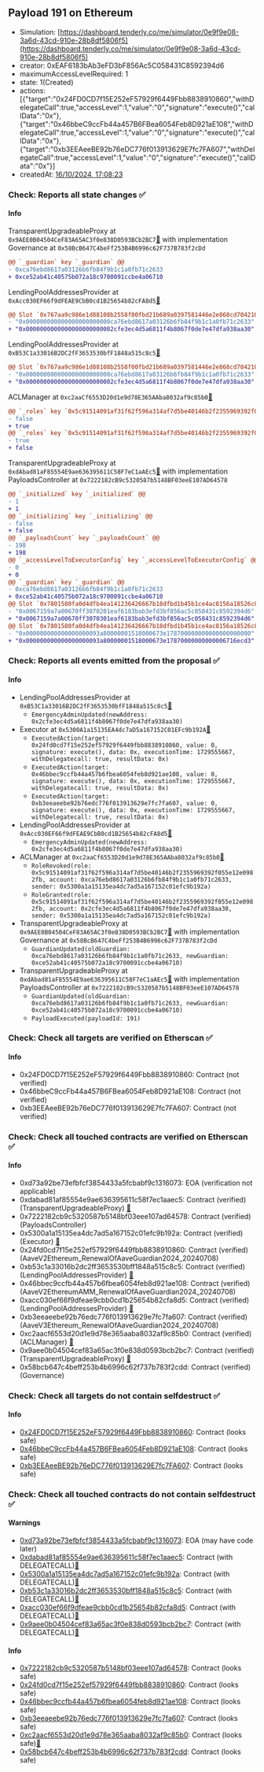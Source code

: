 ## Payload 191 on Ethereum

- Simulation: [https://dashboard.tenderly.co/me/simulator/0e9f9e08-3a6d-43cd-910e-28b8df5806f5](https://dashboard.tenderly.co/me/simulator/0e9f9e08-3a6d-43cd-910e-28b8df5806f5)
- creator: 0xEAF6183bAb3eFD3bF856Ac5C058431C8592394d6
- maximumAccessLevelRequired: 1
- state: 1(Created)
- actions: [{"target":"0x24FD0CD7f15E252eF57929f6449Fbb8838910860","withDelegateCall":true,"accessLevel":1,"value":"0","signature":"execute()","callData":"0x"},{"target":"0x46bbeC9ccFb44a457B6FBea6054Feb8D921aE108","withDelegateCall":true,"accessLevel":1,"value":"0","signature":"execute()","callData":"0x"},{"target":"0xb3EEAeeBE92b76eDC776f013913629E7fc7FA607","withDelegateCall":true,"accessLevel":1,"value":"0","signature":"execute()","callData":"0x"}]
- createdAt: [16/10/2024, 17:08:23](https://etherscan.io/tx/0x9ecda448e0b991a39c92e3852902ab8945f5b65cc1843ac6cab52782b6dcf367)

### Check: Reports all state changes :white_check_mark:

#### Info


TransparentUpgradeableProxy at `0x9AEE0B04504CeF83A65AC3f0e838D0593BCb2BC7`[:ghost:](https://github.com/bgd-labs/aave-address-book "GovernanceV3Ethereum.GOVERNANCE") with implementation Governance at `0x58BcB647C4beFf253B4B6996c62F737B783f2cDd`
```diff
@@ `_guardian` key `_guardian` @@
- 0xca76ebd8617a03126b6fb84f9b1c1a0fb71c2633
+ 0xce52ab41c40575b072a18c9700091ccbe4a06710
```

LendingPoolAddressesProvider at `0xAcc030EF66f9dFEAE9CbB0cd1B25654b82cFA8d5`[:ghost:](https://github.com/bgd-labs/aave-address-book "AaveV2EthereumAMM.POOL_ADDRESSES_PROVIDER")
```diff
@@ Slot `0x767aa9c986e1d88108b2558f00fbd21b689a0397581446e2e868cd70421026cc` @@
- "0x000000000000000000000000ca76ebd8617a03126b6fb84f9b1c1a0fb71c2633"
+ "0x0000000000000000000000002cfe3ec4d5a6811f4b8067f0de7e47dfa938aa30"
```

LendingPoolAddressesProvider at `0xB53C1a33016B2DC2fF3653530bfF1848a515c8c5`[:ghost:](https://github.com/bgd-labs/aave-address-book "AaveV2Ethereum.POOL_ADDRESSES_PROVIDER")
```diff
@@ Slot `0x767aa9c986e1d88108b2558f00fbd21b689a0397581446e2e868cd70421026cc` @@
- "0x000000000000000000000000ca76ebd8617a03126b6fb84f9b1c1a0fb71c2633"
+ "0x0000000000000000000000002cfe3ec4d5a6811f4b8067f0de7e47dfa938aa30"
```

ACLManager at `0xc2aaCf6553D20d1e9d78E365AAba8032af9c85b0`[:ghost:](https://github.com/bgd-labs/aave-address-book "AaveV3Ethereum.ACL_MANAGER")
```diff
@@ `_roles` key `0x5c91514091af31f62f596a314af7d5be40146b2f2355969392f055e12e0982fb.members.0x2cfe3ec4d5a6811f4b8067f0de7e47dfa938aa30` @@
- false
+ true
@@ `_roles` key `0x5c91514091af31f62f596a314af7d5be40146b2f2355969392f055e12e0982fb.members.0xca76ebd8617a03126b6fb84f9b1c1a0fb71c2633` @@
- true
+ false
```

TransparentUpgradeableProxy at `0xdAbad81aF85554E9ae636395611C58F7eC1aAEc5`[:ghost:](https://github.com/bgd-labs/aave-address-book "GovernanceV3Ethereum.PAYLOADS_CONTROLLER") with implementation PayloadsController at `0x7222182cB9c5320587b5148BF03eeE107AD64578`
```diff
@@ `_initialized` key `_initialized` @@
- 1
+ 1
@@ `_initializing` key `_initializing` @@
- false
+ false
@@ `_payloadsCount` key `_payloadsCount` @@
- 198
+ 198
@@ `_accessLevelToExecutorConfig` key `_accessLevelToExecutorConfig` @@
- 0
+ 0
@@ `_guardian` key `_guardian` @@
- 0xca76ebd8617a03126b6fb84f9b1c1a0fb71c2633
+ 0xce52ab41c40575b072a18c9700091ccbe4a06710
@@ Slot `0x7801580fa0d4dfb4ea141236426667b18dfbd1b45b1ce4ac8156a18526c8a275` @@
- "0x0067159a7a00670ff3070201eaf6183bab3efd3bf856ac5c058431c8592394d6"
+ "0x0067159a7a00670ff3070301eaf6183bab3efd3bf856ac5c058431c8592394d6"
@@ Slot `0x7801580fa0d4dfb4ea141236426667b18dfbd1b45b1ce4ac8156a18526c8a276` @@
- "0x000000000000000000093a80000001518000673e178700000000000000000000"
+ "0x000000000000000000093a80000001518000673e17870000000000006716ecd3"
```


### Check: Reports all events emitted from the proposal :white_check_mark:

#### Info

- LendingPoolAddressesProvider at `0xB53C1a33016B2DC2fF3653530bfF1848a515c8c5`[:ghost:](https://github.com/bgd-labs/aave-address-book "AaveV2Ethereum.POOL_ADDRESSES_PROVIDER")
  - `EmergencyAdminUpdated(newAddress: 0x2cfe3ec4d5a6811f4b8067f0de7e47dfa938aa30)`
- Executor at `0x5300A1a15135EA4dc7aD5a167152C01EFc9b192A`[:ghost:](https://github.com/bgd-labs/aave-address-book "AaveV2Ethereum.POOL_ADMIN, AaveV2EthereumAMM.POOL_ADMIN, AaveV3Ethereum.ACL_ADMIN, AaveV3EthereumEtherFi.ACL_ADMIN, AaveV3EthereumLido.ACL_ADMIN, GovernanceV3Ethereum.EXECUTOR_LVL_1")
  - `ExecutedAction(target: 0x24fd0cd7f15e252ef57929f6449fbb8838910860, value: 0, signature: execute(), data: 0x, executionTime: 1729555667, withDelegatecall: true, resultData: 0x)`
  - `ExecutedAction(target: 0x46bbec9ccfb44a457b6fbea6054feb8d921ae108, value: 0, signature: execute(), data: 0x, executionTime: 1729555667, withDelegatecall: true, resultData: 0x)`
  - `ExecutedAction(target: 0xb3eeaeebe92b76edc776f013913629e7fc7fa607, value: 0, signature: execute(), data: 0x, executionTime: 1729555667, withDelegatecall: true, resultData: 0x)`
- LendingPoolAddressesProvider at `0xAcc030EF66f9dFEAE9CbB0cd1B25654b82cFA8d5`[:ghost:](https://github.com/bgd-labs/aave-address-book "AaveV2EthereumAMM.POOL_ADDRESSES_PROVIDER")
  - `EmergencyAdminUpdated(newAddress: 0x2cfe3ec4d5a6811f4b8067f0de7e47dfa938aa30)`
- ACLManager at `0xc2aaCf6553D20d1e9d78E365AAba8032af9c85b0`[:ghost:](https://github.com/bgd-labs/aave-address-book "AaveV3Ethereum.ACL_MANAGER")
  - `RoleRevoked(role: 0x5c91514091af31f62f596a314af7d5be40146b2f2355969392f055e12e0982fb, account: 0xca76ebd8617a03126b6fb84f9b1c1a0fb71c2633, sender: 0x5300a1a15135ea4dc7ad5a167152c01efc9b192a)`
  - `RoleGranted(role: 0x5c91514091af31f62f596a314af7d5be40146b2f2355969392f055e12e0982fb, account: 0x2cfe3ec4d5a6811f4b8067f0de7e47dfa938aa30, sender: 0x5300a1a15135ea4dc7ad5a167152c01efc9b192a)`
- TransparentUpgradeableProxy at `0x9AEE0B04504CeF83A65AC3f0e838D0593BCb2BC7`[:ghost:](https://github.com/bgd-labs/aave-address-book "GovernanceV3Ethereum.GOVERNANCE") with implementation Governance at `0x58BcB647C4beFf253B4B6996c62F737B783f2cDd`
  - `GuardianUpdated(oldGuardian: 0xca76ebd8617a03126b6fb84f9b1c1a0fb71c2633, newGuardian: 0xce52ab41c40575b072a18c9700091ccbe4a06710)`
- TransparentUpgradeableProxy at `0xdAbad81aF85554E9ae636395611C58F7eC1aAEc5`[:ghost:](https://github.com/bgd-labs/aave-address-book "GovernanceV3Ethereum.PAYLOADS_CONTROLLER") with implementation PayloadsController at `0x7222182cB9c5320587b5148BF03eeE107AD64578`
  - `GuardianUpdated(oldGuardian: 0xca76ebd8617a03126b6fb84f9b1c1a0fb71c2633, newGuardian: 0xce52ab41c40575b072a18c9700091ccbe4a06710)`
  - `PayloadExecuted(payloadId: 191)`

### Check: Check all targets are verified on Etherscan :white_check_mark:

#### Info

- 0x24FD0CD7f15E252eF57929f6449Fbb8838910860: Contract (not verified) 
- 0x46bbeC9ccFb44a457B6FBea6054Feb8D921aE108: Contract (not verified) 
- 0xb3EEAeeBE92b76eDC776f013913629E7fc7FA607: Contract (not verified) 

### Check: Check all touched contracts are verified on Etherscan :white_check_mark:

#### Info

- 0xd73a92be73efbfcf3854433a5fcbabf9c1316073: EOA (verification not applicable)
- 0xdabad81af85554e9ae636395611c58f7ec1aaec5: Contract (verified) (TransparentUpgradeableProxy) [:ghost:](https://github.com/bgd-labs/aave-address-book "GovernanceV3Ethereum.PAYLOADS_CONTROLLER")
- 0x7222182cb9c5320587b5148bf03eee107ad64578: Contract (verified) (PayloadsController) 
- 0x5300a1a15135ea4dc7ad5a167152c01efc9b192a: Contract (verified) (Executor) [:ghost:](https://github.com/bgd-labs/aave-address-book "AaveV2Ethereum.POOL_ADMIN, AaveV2EthereumAMM.POOL_ADMIN, AaveV3Ethereum.ACL_ADMIN, AaveV3EthereumEtherFi.ACL_ADMIN, AaveV3EthereumLido.ACL_ADMIN, GovernanceV3Ethereum.EXECUTOR_LVL_1")
- 0x24fd0cd7f15e252ef57929f6449fbb8838910860: Contract (verified) (AaveV2Ethereum_RenewalOfAaveGuardian2024_20240708) 
- 0xb53c1a33016b2dc2ff3653530bff1848a515c8c5: Contract (verified) (LendingPoolAddressesProvider) [:ghost:](https://github.com/bgd-labs/aave-address-book "AaveV2Ethereum.POOL_ADDRESSES_PROVIDER")
- 0x46bbec9ccfb44a457b6fbea6054feb8d921ae108: Contract (verified) (AaveV2EthereumAMM_RenewalOfAaveGuardian2024_20240708) 
- 0xacc030ef66f9dfeae9cbb0cd1b25654b82cfa8d5: Contract (verified) (LendingPoolAddressesProvider) [:ghost:](https://github.com/bgd-labs/aave-address-book "AaveV2EthereumAMM.POOL_ADDRESSES_PROVIDER")
- 0xb3eeaeebe92b76edc776f013913629e7fc7fa607: Contract (verified) (AaveV3Ethereum_RenewalOfAaveGuardian2024_20240708) 
- 0xc2aacf6553d20d1e9d78e365aaba8032af9c85b0: Contract (verified) (ACLManager) [:ghost:](https://github.com/bgd-labs/aave-address-book "AaveV3Ethereum.ACL_MANAGER")
- 0x9aee0b04504cef83a65ac3f0e838d0593bcb2bc7: Contract (verified) (TransparentUpgradeableProxy) [:ghost:](https://github.com/bgd-labs/aave-address-book "GovernanceV3Ethereum.GOVERNANCE")
- 0x58bcb647c4beff253b4b6996c62f737b783f2cdd: Contract (verified) (Governance) 

### Check: Check all targets do not contain selfdestruct :white_check_mark:

#### Info

- [0x24FD0CD7f15E252eF57929f6449Fbb8838910860](https://etherscan.io/address/0x24FD0CD7f15E252eF57929f6449Fbb8838910860): Contract (looks safe)
- [0x46bbeC9ccFb44a457B6FBea6054Feb8D921aE108](https://etherscan.io/address/0x46bbeC9ccFb44a457B6FBea6054Feb8D921aE108): Contract (looks safe)
- [0xb3EEAeeBE92b76eDC776f013913629E7fc7FA607](https://etherscan.io/address/0xb3EEAeeBE92b76eDC776f013913629E7fc7FA607): Contract (looks safe)

### Check: Check all touched contracts do not contain selfdestruct :white_check_mark:

#### Warnings

- [0xd73a92be73efbfcf3854433a5fcbabf9c1316073](https://etherscan.io/address/0xd73a92be73efbfcf3854433a5fcbabf9c1316073): EOA (may have code later)
- [0xdabad81af85554e9ae636395611c58f7ec1aaec5](https://etherscan.io/address/0xdabad81af85554e9ae636395611c58f7ec1aaec5): Contract (with DELEGATECALL)[:ghost:](https://github.com/bgd-labs/aave-address-book "GovernanceV3Ethereum.PAYLOADS_CONTROLLER")
- [0x5300a1a15135ea4dc7ad5a167152c01efc9b192a](https://etherscan.io/address/0x5300a1a15135ea4dc7ad5a167152c01efc9b192a): Contract (with DELEGATECALL)[:ghost:](https://github.com/bgd-labs/aave-address-book "AaveV2Ethereum.POOL_ADMIN, AaveV2EthereumAMM.POOL_ADMIN, AaveV3Ethereum.ACL_ADMIN, AaveV3EthereumEtherFi.ACL_ADMIN, AaveV3EthereumLido.ACL_ADMIN, GovernanceV3Ethereum.EXECUTOR_LVL_1")
- [0xb53c1a33016b2dc2ff3653530bff1848a515c8c5](https://etherscan.io/address/0xb53c1a33016b2dc2ff3653530bff1848a515c8c5): Contract (with DELEGATECALL)[:ghost:](https://github.com/bgd-labs/aave-address-book "AaveV2Ethereum.POOL_ADDRESSES_PROVIDER")
- [0xacc030ef66f9dfeae9cbb0cd1b25654b82cfa8d5](https://etherscan.io/address/0xacc030ef66f9dfeae9cbb0cd1b25654b82cfa8d5): Contract (with DELEGATECALL)[:ghost:](https://github.com/bgd-labs/aave-address-book "AaveV2EthereumAMM.POOL_ADDRESSES_PROVIDER")
- [0x9aee0b04504cef83a65ac3f0e838d0593bcb2bc7](https://etherscan.io/address/0x9aee0b04504cef83a65ac3f0e838d0593bcb2bc7): Contract (with DELEGATECALL)[:ghost:](https://github.com/bgd-labs/aave-address-book "GovernanceV3Ethereum.GOVERNANCE")

#### Info

- [0x7222182cb9c5320587b5148bf03eee107ad64578](https://etherscan.io/address/0x7222182cb9c5320587b5148bf03eee107ad64578): Contract (looks safe)
- [0x24fd0cd7f15e252ef57929f6449fbb8838910860](https://etherscan.io/address/0x24fd0cd7f15e252ef57929f6449fbb8838910860): Contract (looks safe)
- [0x46bbec9ccfb44a457b6fbea6054feb8d921ae108](https://etherscan.io/address/0x46bbec9ccfb44a457b6fbea6054feb8d921ae108): Contract (looks safe)
- [0xb3eeaeebe92b76edc776f013913629e7fc7fa607](https://etherscan.io/address/0xb3eeaeebe92b76edc776f013913629e7fc7fa607): Contract (looks safe)
- [0xc2aacf6553d20d1e9d78e365aaba8032af9c85b0](https://etherscan.io/address/0xc2aacf6553d20d1e9d78e365aaba8032af9c85b0): Contract (looks safe)[:ghost:](https://github.com/bgd-labs/aave-address-book "AaveV3Ethereum.ACL_MANAGER")
- [0x58bcb647c4beff253b4b6996c62f737b783f2cdd](https://etherscan.io/address/0x58bcb647c4beff253b4b6996c62f737b783f2cdd): Contract (looks safe)

